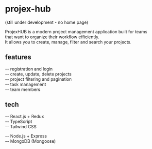 # projex-hub 

(still under development - no home page)

ProjexHUB is a modern project management application built for teams <br />
that want to organize their workflow efficiently. <br />
It allows you to create, manage, filter and search your projects. <br />

## features

-- registration and login<br />
-- create, update, delete projects<br />
-- project filtering and pagination<br />
-- task management<br />
-- team members<br />

## tech

-- React.js + Redux <br />
-- TypeScript <br />
-- Tailwind CSS <br />

-- Node.js + Express <br />
-- MongoDB (Mongoose) <br />

